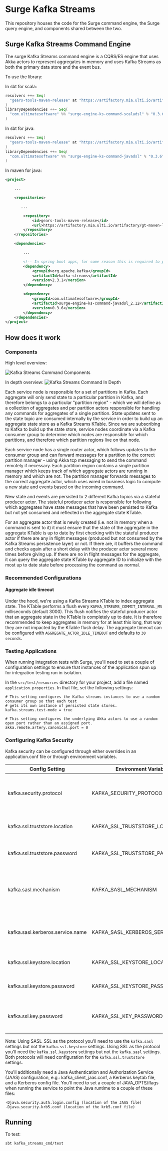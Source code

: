 # Surge Kafka Streams
This repository houses the code for the Surge command engine,
the Surge query engine, and components shared between the two.

## Surge Kafka Streams Command Engine

The surge Kafka Streams command engine is a CQRS/ES engine
that uses Akka actors to represent aggregates in memory and
uses Kafka Streams as both the primary data store and the event
bus.

To use the library:

In sbt for scala:
```sbt
resolvers ++= Seq(
  "gears-tools-maven-release" at "https://artifactory.mia.ulti.io/artifactory/gt-maven-libs-release/"
)
libraryDependencies ++= Seq(
  "com.ultimatesoftware" %% "surge-engine-ks-command-scaladsl" % "0.3.6"
)
```

In sbt for java:
```sbt
resolvers ++= Seq(
  "gears-tools-maven-release" at "https://artifactory.mia.ulti.io/artifactory/gt-maven-libs-release/"
)
libraryDependencies ++= Seq(
  "com.ultimatesoftware" %% "surge-engine-ks-command-javadsl" % "0.3.6"
)
```

In maven for java:
```xml
<project>

    ...

    <repositories>

       ...

        <repository>
            <id>gears-tools-maven-release</id>
            <url>https://artifactory.mia.ulti.io/artifactory/gt-maven-libs-release/</url>
        </repository>
    </repositories>

    <dependencies>

        ...

        <!-- In spring boot apps, for some reason this is required to prevent a ClassNotFoundException in the Eureka client -->
        <dependency>
            <groupId>org.apache.kafka</groupId>
            <artifactId>kafka-streams</artifactId>
            <version>2.3.1</version>
        </dependency>

        <dependency>
            <groupId>com.ultimatesoftware</groupId>
            <artifactId>surge-engine-ks-command-javadsl_2.12</artifactId>
            <version>0.3.6</version>
        </dependency>
    </dependencies>
</project>
```

## How does it work

### Components

High level overview:

![Kafka Streams Command Components](docs/images/Surge%20Command%20Components.png)

In depth overview:
![Kafka Streams Command In Depth](docs/images/CQRS_ES%20on%20Kafka%20Streams%20with%20Kafka%20Event%20Store.png)

Each service node is responsible for a set of partitions in Kafka.  Each aggregate will
only send state to a particular partition in Kafka, and therefore belongs to a particular
"partition region" - which we will define as a collection of aggregates and per partition
actors responsible for handling any commands for aggregates of a single partition.
State updates sent to the state topic are consumed internally by the service in order to
build up an aggregate state store as a Kafka Streams KTable.  Since we are subscribing
to Kafka to build up the state store, service nodes coordinate via a Kafka consumer group
to determine which nodes are responsible for which partitions, and therefore which partition
regions live on that node.

Each service node has a single router actor, which follows updates to the consumer group
and can forward messages for a partition to the correct partition manager - using Akka tcp
messaging to send the command remotely if necessary.  Each partition region contains a
single partition manager which keeps track of which aggregate actors are running in memory
and which are not.  The partition manager forwards messages to the correct aggregate actor,
which uses wired in business logic to compute a new state and events based on the incoming command.

New state and events are persisted to 2 different Kafka topics via a stateful producer actor.
The stateful producer actor is responsible for following which aggregates have state messages
that have been persisted to Kafka but not yet consumed and reflected in the aggregate state KTable.

For an aggregate actor that is newly created (i.e. not in memory when a command is sent to it)
it must ensure that the state of the aggregate in the aggregate KTable is up to date by first
checking with the stateful producer actor if there are any in flight messages
(produced but not consumed by the Kafka Streams persistence layer) or not.  If there are,
it buffers the command and checks again after a short delay with the producer actor several
more times before giving up.  If there are no in flight messages for the aggregate, it can
query the aggregate state KTable by aggregate ID to initialize with the most up to date state
before processing the command as normal.

### Recommended Configurations

#### Aggregate idle timeout
Under the hood, we're using a Kafka Streams KTable to index aggregate state.  The KTable performs a
flush every `KAFKA_STREAMS_COMMIT_INTERVAL_MS` milliseconds (default 3000).
This flush notifies the stateful producer actor that an aggregate state in the KTable is completely
up to date.  It is therefore recommended to keep aggregates in memory for at least this long, that
way they are not impacted by the KTable flush delay.  The aggregate timeout can be configured with
`AGGREGATE_ACTOR_IDLE_TIMEOUT` and defaults to `30 seconds`.

### Testing Applications

When running integration tests with Surge, you'll need to set a couple
of configuration settings to ensure that instances of the application spun
up for integration testing run in isolation.

In the `src/test/resources` directory for your project, add a file named
`application.properties`.  In that file, set the following settings:
```
# This setting configures the Kafka streams instances to use a random consumer group so that each test
# gets its own instance of persisted state stores.
kafka.streams.test-mode = true

# This setting configures the underlying Akka actors to use a random open port rather than an assigned port.
akka.remote.artery.canonical.port = 0
```

### Configuring Kafka Security

Kafka security can be configured through either overrides in an application.conf file or through environment variables.

| Config Setting | Environment Variable | Description |
| -------------- | -------------------- | ----------- |
| kafka.security.protocol | KAFKA_SECURITY_PROTOCOL | Security protocol to use, ex. SSL, SASL_SSL, or PLAINTEXT |
| kafka.ssl.truststore.location | KAFKA_SSL_TRUSTSTORE_LOCATION | The password for the trust store file |
| kafka.ssl.truststore.password | KAFKA_SSL_TRUSTSTORE_PASSWORD | The location on disk of the trust store file |
| kafka.sasl.mechanism | KAFKA_SASL_MECHANISM | SASL mechanism used for client connections, defaults to GSSAPI |
| kafka.sasl.kerberos.service.name | KAFKA_SASL_KERBEROS_SERVICE_NAME | The Kerberos principal name that Kafka runs as |
| kafka.ssl.keystore.location | KAFKA_SSL_KEYSTORE_LOCATION | The location of the key store file |
| kafka.ssl.keystore.password | KAFKA_SSL_KEYSTORE_PASSWORD | The store password for the key store file |
| kafka.ssl.key.password | KAFKA_SSL_KEY_PASSWORD | The password of the private key in the keystore file |

Note: Using SASL_SSL as the protocol you'll need to use the `kafka.sasl` settings but not the `kafka.ssl.keystore` settings.
Using SSL as the protocol you'll need the `kafka.ssl.keystore` settings but not the `kafka.sasl` settings.  Both protocols
will need configuration for the `kafka.ssl.truststore` settings.

You'll additionally need a Java Authentication and Authorization Service (JAAS) configuration, e.g.: kafka_client_jaas.conf, a Kerberos
keytab file, and a Kerberos config file.  You'll need to set a couple of JAVA_OPTS/flags when running the service to point the Java runtime to
a couple of these files:
```
-Djava.security.auth.login.config (location of the JAAS file)
-Djava.security.krb5.conf (location of the krb5.conf file)
```

## Running

To test:
```
sbt kafka_streams_cmd/test
```
